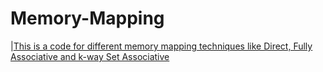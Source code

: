 # Memory-Mapping
|[This is a code for different memory mapping techniques like Direct, Fully Associative and k-way Set Associative](anisha.jpg)
